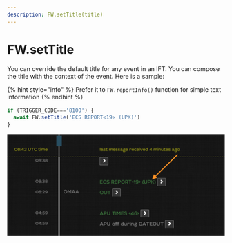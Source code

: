 ```yaml
---
description: FW.setTitle(title)
---
```


# FW.setTitle

You can override the default title for any event in an IFT. You can compose the title with the context of the event. Here is a sample:

{% hint style="info" %}
Prefer it to `FW.reportInfo()` function for simple text information
{% endhint %}

```javascript
if (TRIGGER_CODE==='8100') {
  await FW.setTitle('ECS REPORT<19> (UPK)')
}
```

![](../.gitbook/assets/settitle.png)

